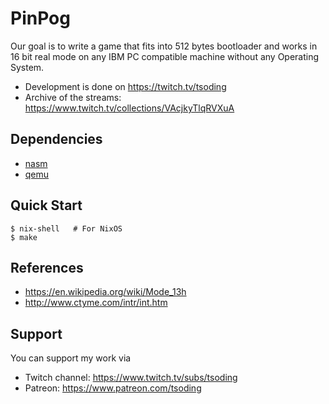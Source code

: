 # PinPog

Our goal is to write a game that fits into 512 bytes bootloader and
works in 16 bit real mode on any IBM PC compatible machine without any
Operating System.

- Development is done on https://twitch.tv/tsoding
- Archive of the streams: https://www.twitch.tv/collections/VAcjkyTlqRVXuA

## Dependencies

- [nasm]
- [qemu]

## Quick Start

```console
$ nix-shell   # For NixOS
$ make
```

<!-- TODO(#15): game controls are not documented -->

## References

- https://en.wikipedia.org/wiki/Mode_13h
- http://www.ctyme.com/intr/int.htm

## Support

You can support my work via

- Twitch channel: https://www.twitch.tv/subs/tsoding
- Patreon: https://www.patreon.com/tsoding

[nasm]: https://www.nasm.us/
[qemu]: https://www.qemu.org/
